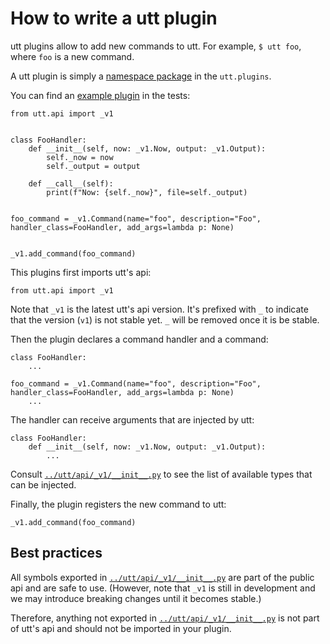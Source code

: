 # How to write a utt plugin

utt plugins allow to add new commands to utt. For example, `$ utt
foo`, where `foo` is a new command.

A utt plugin is simply a [namespace
package](https://packaging.python.org/guides/packaging-namespace-packages/)
in the `utt.plugins`.

You can find an [example plugin](../test/integration/utt_foo_plugin)
in the tests:

```
from utt.api import _v1


class FooHandler:
    def __init__(self, now: _v1.Now, output: _v1.Output):
        self._now = now
        self._output = output

    def __call__(self):
        print(f"Now: {self._now}", file=self._output)


foo_command = _v1.Command(name="foo", description="Foo", handler_class=FooHandler, add_args=lambda p: None)


_v1.add_command(foo_command)
```

This plugins first imports utt's api:

```
from utt.api import _v1
```

Note that `_v1` is the latest utt's api version. It's prefixed with
`_` to indicate that the version (`v1`) is not stable yet. `_` will be
removed once it is be stable.

Then the plugin declares a command handler and a command:

```
class FooHandler:
    ...

foo_command = _v1.Command(name="foo", description="Foo", handler_class=FooHandler, add_args=lambda p: None)
    ...
```

The handler can receive arguments that are injected by utt:

```
class FooHandler:
    def __init__(self, now: _v1.Now, output: _v1.Output):
        ...
```

Consult [`../utt/api/_v1/__init__.py`](../utt/api/_v1/__init__.py) to
see the list of available types that can be injected.

Finally, the plugin registers the new command to utt:

```
_v1.add_command(foo_command)
```


## Best practices

All symbols exported in
[`../utt/api/_v1/__init__.py`](../utt/api/_v1/__init__.py) are part of
the public api and are safe to use. (However, note that `_v1` is still
in development and we may introduce breaking changes until it becomes
stable.)

Therefore, anything not exported in
[`../utt/api/_v1/__init__.py`](../utt/api/_v1/__init__.py) is not part
of utt's api and should not be imported in your plugin.
